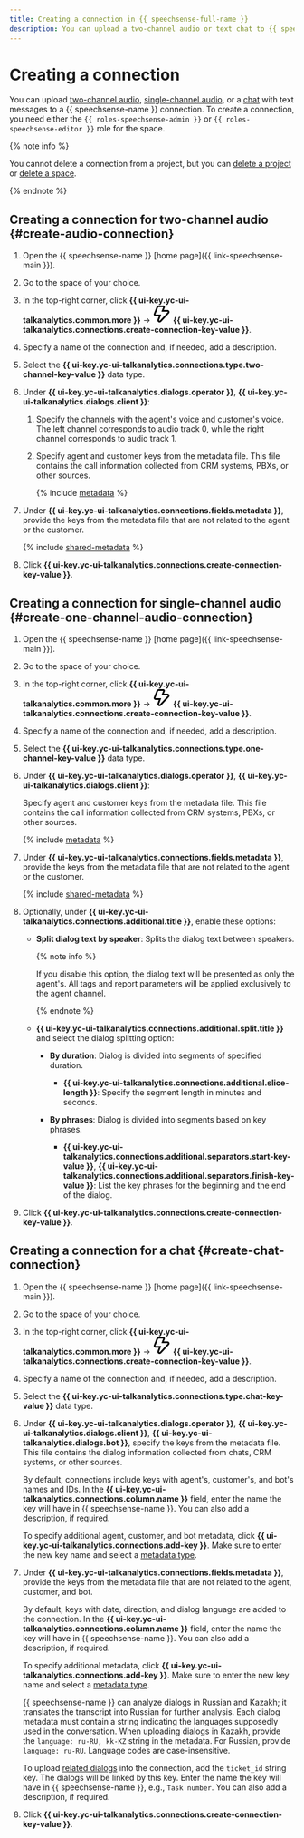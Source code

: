 ```yaml
---
title: Creating a connection in {{ speechsense-full-name }}
description: You can upload a two-channel audio or text chat to {{ speechsense-name }} connections.
---
```


# Creating a connection

You can upload [two-channel audio](#create-audio-connection), [single-channel audio](#create-one-channel-audio-connection), or a [chat](#create-chat-connection) with text messages to a {{ speechsense-name }} connection. To create a connection, you need either the `{{ roles-speechsense-admin }}` or `{{ roles-speechsense-editor }}` role for the space.

{% note info %}

You cannot delete a connection from a project, but you can [delete a project](../project/delete.md) or [delete a space](../space/delete.md).

{% endnote %}

## Creating a connection for two-channel audio {#create-audio-connection}

1. Open the {{ speechsense-name }} [home page]({{ link-speechsense-main }}).
1. Go to the space of your choice.
1. In the top-right corner, click **{{ ui-key.yc-ui-talkanalytics.common.more }}** → ![create](../../../_assets/console-icons/thunderbolt.svg) **{{ ui-key.yc-ui-talkanalytics.connections.create-connection-key-value }}**.
1. Specify a name of the connection and, if needed, add a description.
1. Select the **{{ ui-key.yc-ui-talkanalytics.connections.type.two-channel-key-value }}** data type.
1. Under **{{ ui-key.yc-ui-talkanalytics.dialogs.operator }}**, **{{ ui-key.yc-ui-talkanalytics.dialogs.client }}**:

    1. Specify the channels with the agent's voice and customer's voice. The left channel corresponds to audio track 0, while the right channel corresponds to audio track 1.
    1. Specify agent and customer keys from the metadata file. This file contains the call information collected from CRM systems, PBXs, or other sources.

       {% include [metadata](../../../_includes/speechsense/data/metadata.md) %}

1. Under **{{ ui-key.yc-ui-talkanalytics.connections.fields.metadata }}**, provide the keys from the metadata file that are not related to the agent or the customer.

   {% include [shared-metadata](../../../_includes/speechsense/data/shared-metadata.md) %}

1. Click **{{ ui-key.yc-ui-talkanalytics.connections.create-connection-key-value }}**.

## Creating a connection for single-channel audio {#create-one-channel-audio-connection}

1. Open the {{ speechsense-name }} [home page]({{ link-speechsense-main }}).
1. Go to the space of your choice.
1. In the top-right corner, click **{{ ui-key.yc-ui-talkanalytics.common.more }}** → ![create](../../../_assets/console-icons/thunderbolt.svg) **{{ ui-key.yc-ui-talkanalytics.connections.create-connection-key-value }}**.
1. Specify a name of the connection and, if needed, add a description.
1. Select the **{{ ui-key.yc-ui-talkanalytics.connections.type.one-channel-key-value }}** data type.
1. Under **{{ ui-key.yc-ui-talkanalytics.dialogs.operator }}**, **{{ ui-key.yc-ui-talkanalytics.dialogs.client }}**:

   Specify agent and customer keys from the metadata file. This file contains the call information collected from CRM systems, PBXs, or other sources.

   {% include [metadata](../../../_includes/speechsense/data/metadata.md) %}

1. Under **{{ ui-key.yc-ui-talkanalytics.connections.fields.metadata }}**, provide the keys from the metadata file that are not related to the agent or the customer.

   {% include [shared-metadata](../../../_includes/speechsense/data/shared-metadata.md) %}

1. Optionally, under **{{ ui-key.yc-ui-talkanalytics.connections.additional.title }}**, enable these options:

   * **Split dialog text by speaker**: Splits the dialog text between speakers.
   
      {% note info %}
      
      If you disable this option, the dialog text will be presented as only the agent's. All tags and report parameters will be applied exclusively to the agent channel.
      
      {% endnote %}
      
   * **{{ ui-key.yc-ui-talkanalytics.connections.additional.split.title }}** and select the dialog splitting option:

      * **By duration**: Dialog is divided into segments of specified duration.

         * **{{ ui-key.yc-ui-talkanalytics.connections.additional.slice-length }}**: Specify the segment length in minutes and seconds.

      * **By phrases**: Dialog is divided into segments based on key phrases.

         * **{{ ui-key.yc-ui-talkanalytics.connections.additional.separators.start-key-value }}**, **{{ ui-key.yc-ui-talkanalytics.connections.additional.separators.finish-key-value }}**: List the key phrases for the beginning and the end of the dialog.

1. Click **{{ ui-key.yc-ui-talkanalytics.connections.create-connection-key-value }}**.

## Creating a connection for a chat {#create-chat-connection}

1. Open the {{ speechsense-name }} [home page]({{ link-speechsense-main }}).
1. Go to the space of your choice.
1. In the top-right corner, click **{{ ui-key.yc-ui-talkanalytics.common.more }}** → ![create](../../../_assets/console-icons/thunderbolt.svg) **{{ ui-key.yc-ui-talkanalytics.connections.create-connection-key-value }}**.
1. Specify a name of the connection and, if needed, add a description.
1. Select the **{{ ui-key.yc-ui-talkanalytics.connections.type.chat-key-value }}** data type.
1. Under **{{ ui-key.yc-ui-talkanalytics.dialogs.operator }}**, **{{ ui-key.yc-ui-talkanalytics.dialogs.client }}**, **{{ ui-key.yc-ui-talkanalytics.dialogs.bot }}**, specify the keys from the metadata file. This file contains the dialog information collected from chats, CRM systems, or other sources.

    By default, connections include keys with agent's, customer's, and bot's names and IDs. In the **{{ ui-key.yc-ui-talkanalytics.connections.column.name }}** field, enter the name the key will have in {{ speechsense-name }}. You can also add a description, if required.

    To specify additional agent, customer, and bot metadata, click **{{ ui-key.yc-ui-talkanalytics.connections.add-key }}**. Make sure to enter the new key name and select a [metadata type](../../concepts/resources-hierarchy.md#connection).

1. Under **{{ ui-key.yc-ui-talkanalytics.connections.fields.metadata }}**, provide the keys from the metadata file that are not related to the agent, customer, and bot.

    By default, keys with date, direction, and dialog language are added to the connection. In the **{{ ui-key.yc-ui-talkanalytics.connections.column.name }}** field, enter the name the key will have in {{ speechsense-name }}. You can also add a description, if required.

    To specify additional metadata, click **{{ ui-key.yc-ui-talkanalytics.connections.add-key }}**. Make sure to enter the new key name and select a [metadata type](../../concepts/resources-hierarchy.md#connection).

    {{ speechsense-name }} can analyze dialogs in Russian and Kazakh; it translates the transcript into Russian for further analysis. Each dialog metadata must contain a string indicating the languages supposedly used in the conversation. When uploading dialogs in Kazakh, provide the `language: ru-RU, kk-KZ` string in the metadata. For Russian, provide `language: ru-RU`. Language codes are case-insensitive.

    To upload [related dialogs](../../concepts/dialogs.md#related-dialogs) into the connection, add the `ticket_id` string key. The dialogs will be linked by this key. Enter the name the key will have in {{ speechsense-name }}, e.g., `Task number`. You can also add a description, if required.

1. Click **{{ ui-key.yc-ui-talkanalytics.connections.create-connection-key-value }}**.
